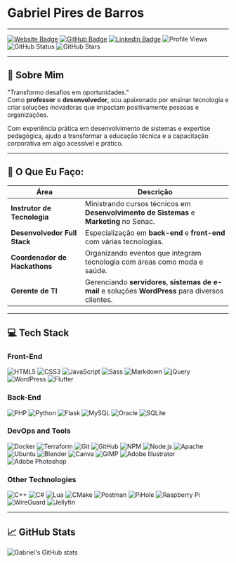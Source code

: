 # Gabriel Pires de Barros

---

[![Website Badge](https://img.shields.io/badge/-gdbarros.com.br-blue?style=flat-square&logo=google-chrome&logoColor=white&link=https://gdbarros.com.br)](https://gdbarros.com.br)
[![GitHub Badge](https://img.shields.io/badge/-gdbarros94-333?style=flat-square&logo=GitHub&logoColor=white&link=https://github.com/gdbarros94)](https://github.com/gdbarros94)
[![LinkedIn Badge](https://img.shields.io/badge/-Gabriel%20Barros-blue?style=flat-square&logo=Linkedin&logoColor=white&link=https://www.linkedin.com/in/gabriel-barros94/)](https://www.linkedin.com/in/gabriel-barros94/)
![Profile Views](https://komarev.com/ghpvc/?username=gdbarros94&color=blue)
![GitHub Status](https://img.shields.io/github/followers/gdbarros94?label=Followers&style=social)
![GitHub Stars](https://img.shields.io/github/stars/gdbarros94?style=social)

---

## 🎯 Sobre Mim

"Transformo desafios em oportunidades."  
Como **professor** e **desenvolvedor**, sou apaixonado por ensinar tecnologia e criar soluções inovadoras que impactam positivamente pessoas e organizações.

Com experiência prática em desenvolvimento de sistemas e expertise pedagógica, ajudo a transformar a educação técnica e a capacitação corporativa em algo acessível e prático.

---

## 💼 O Que Eu Faço:

| **Área**                       | **Descrição**                                                            |
| ------------------------------ | ----------------------------------------------------------------------- |
| **Instrutor de Tecnologia**    | Ministrando cursos técnicos em **Desenvolvimento de Sistemas** e **Marketing** no Senac. |
| **Desenvolvedor Full Stack**   | Especialização em **back-end** e **front-end** com várias tecnologias.  |
| **Coordenador de Hackathons**  | Organizando eventos que integram tecnologia com áreas como moda e saúde. |
| **Gerente de TI**              | Gerenciando **servidores**, **sistemas de e-mail** e soluções **WordPress** para diversos clientes. |

---

## 💻 Tech Stack

### **Front-End**
<div align="left">
  <img src="https://img.shields.io/badge/HTML5-%23E34F26.svg?style=for-the-badge&logo=html5&logoColor=white" alt="HTML5"/>
  <img src="https://img.shields.io/badge/CSS3-%231572B6.svg?style=for-the-badge&logo=css3&logoColor=white" alt="CSS3"/>
  <img src="https://img.shields.io/badge/JavaScript-%23F7DF1E.svg?style=for-the-badge&logo=javascript&logoColor=black" alt="JavaScript"/>
  <img src="https://img.shields.io/badge/Sass-%23CC6699.svg?style=for-the-badge&logo=sass&logoColor=white" alt="Sass"/>
  <img src="https://img.shields.io/badge/Markdown-%23000000.svg?style=for-the-badge&logo=markdown&logoColor=white" alt="Markdown"/>
  <img src="https://img.shields.io/badge/jQuery-%230769AD.svg?style=for-the-badge&logo=jquery&logoColor=white" alt="jQuery"/>
  <img src="https://img.shields.io/badge/WordPress-%23117AC9.svg?style=for-the-badge&logo=wordpress&logoColor=white" alt="WordPress"/>
  <img src="https://img.shields.io/badge/Flutter-%2302569B.svg?style=for-the-badge&logo=Flutter&logoColor=white" alt="Flutter"/>
</div>

### **Back-End**
<div align="left">
  <img src="https://img.shields.io/badge/PHP-%23777BB4.svg?style=for-the-badge&logo=php&logoColor=white" alt="PHP"/>
  <img src="https://img.shields.io/badge/Python-%233776AB.svg?style=for-the-badge&logo=python&logoColor=white" alt="Python"/>
  <img src="https://img.shields.io/badge/Flask-%23000000.svg?style=for-the-badge&logo=flask&logoColor=white" alt="Flask"/>
  <img src="https://img.shields.io/badge/MySQL-%234479A1.svg?style=for-the-badge&logo=mysql&logoColor=white" alt="MySQL"/>
  <img src="https://img.shields.io/badge/Oracle-%23F80000.svg?style=for-the-badge&logo=oracle&logoColor=white" alt="Oracle"/>
  <img src="https://img.shields.io/badge/SQLite-%23003B57.svg?style=for-the-badge&logo=sqlite&logoColor=white" alt="SQLite"/>
</div>

### **DevOps and Tools**
<div align="left">
  <img src="https://img.shields.io/badge/Docker-%232496ED.svg?style=for-the-badge&logo=docker&logoColor=white" alt="Docker"/>
  <img src="https://img.shields.io/badge/Terraform-%235835CC.svg?style=for-the-badge&logo=terraform&logoColor=white" alt="Terraform"/>
  <img src="https://img.shields.io/badge/Git-%23F05032.svg?style=for-the-badge&logo=git&logoColor=white" alt="Git"/>
  <img src="https://img.shields.io/badge/GitHub-%23181717.svg?style=for-the-badge&logo=github&logoColor=white" alt="GitHub"/>
  <img src="https://img.shields.io/badge/NPM-%23CB3837.svg?style=for-the-badge&logo=npm&logoColor=white" alt="NPM"/>
  <img src="https://img.shields.io/badge/Node.js-%2343853D.svg?style=for-the-badge&logo=node.js&logoColor=white" alt="Node.js"/>
  <img src="https://img.shields.io/badge/Apache-%23D22128.svg?style=for-the-badge&logo=apache&logoColor=white" alt="Apache"/>
  <img src="https://img.shields.io/badge/Ubuntu-%23E95420.svg?style=for-the-badge&logo=ubuntu&logoColor=white" alt="Ubuntu"/>
  <img src="https://img.shields.io/badge/Blender-%23F5792A.svg?style=for-the-badge&logo=blender&logoColor=white" alt="Blender"/>
  <img src="https://img.shields.io/badge/Canva-%2300C4CC.svg?style=for-the-badge&logo=canva&logoColor=white" alt="Canva"/>
  <img src="https://img.shields.io/badge/GIMP-%235C5543.svg?style=for-the-badge&logo=gimp&logoColor=white" alt="GIMP"/>
  <img src="https://img.shields.io/badge/Adobe%20Illustrator-%23FF9A00.svg?style=for-the-badge&logo=adobe-illustrator&logoColor=white" alt="Adobe Illustrator"/>
  <img src="https://img.shields.io/badge/Adobe%20Photoshop-%2331A8FF.svg?style=for-the-badge&logo=adobe-photoshop&logoColor=white" alt="Adobe Photoshop"/>
</div>

### **Other Technologies**
<div align="left">
  <img src="https://img.shields.io/badge/C++-%2300599C.svg?style=for-the-badge&logo=c%2B%2B&logoColor=white" alt="C++"/>
  <img src="https://img.shields.io/badge/C%23-%23239120.svg?style=for-the-badge&logo=c-sharp&logoColor=white" alt="C#"/>
  <img src="https://img.shields.io/badge/Lua-%232C2D72.svg?style=for-the-badge&logo=lua&logoColor=white" alt="Lua"/>
  <img src="https://img.shields.io/badge/CMake-%230064A3.svg?style=for-the-badge&logo=cmake&logoColor=white" alt="CMake"/>
  <img src="https://img.shields.io/badge/Postman-%23FF6C37.svg?style=for-the-badge&logo=postman&logoColor=white" alt="Postman"/>
  <img src="https://img.shields.io/badge/PiHole-%23F60D1A.svg?style=for-the-badge&logo=pihole&logoColor=white" alt="PiHole"/>
  <img src="https://img.shields.io/badge/Raspberry%20Pi-%23A22846.svg?style=for-the-badge&logo=raspberry-pi&logoColor=white" alt="Raspberry Pi"/>
  <img src="https://img.shields.io/badge/WireGuard-%2388171A.svg?style=for-the-badge&logo=wireguard&logoColor=white" alt="WireGuard"/>
  <img src="https://img.shields.io/badge/Jellyfin-%234DB4E2.svg?style=for-the-badge&logo=jellyfin&logoColor=white" alt="Jellyfin"/>
</div>

---

## 📈 GitHub Stats
![Gabriel's GitHub stats](https://github-readme-stats.vercel.app/api?username=gdbarros94&show_icons=true&theme=radical)
